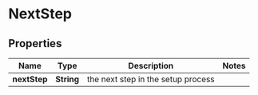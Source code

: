 

# NextStep


## Properties

Name | Type | Description | Notes
------------ | ------------- | ------------- | -------------
**nextStep** | **String** | the next step in the setup process | 



